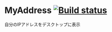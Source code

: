 # MyAddress  [![Build status](https://ci.appveyor.com/api/projects/status/72mrljlma65hkrc3/branch/master?svg=true)](https://ci.appveyor.com/project/katakk/myaddress/branch/master)
自分のIPアドレスをデスクトップに表示
